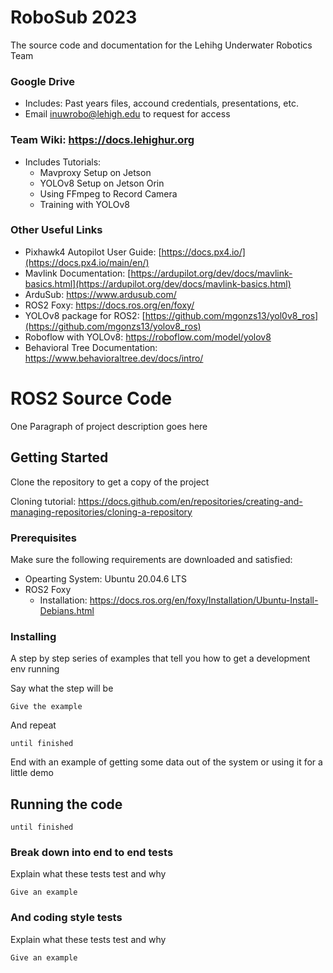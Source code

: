 # RoboSub 2023

The source code and documentation for the Lehihg Underwater Robotics Team

### Google Drive
- Includes: Past years files, accound credentials, presentations, etc.
- Email inuwrobo@lehigh.edu to request for access

### Team Wiki: https://docs.lehighur.org
- Includes Tutorials:
  - Mavproxy Setup on Jetson
  - YOLOv8 Setup on Jetson Orin
  - Using FFmpeg to Record Camera
  - Training with YOLOv8
   
### Other Useful Links
- Pixhawk4 Autopilot User Guide: [https://docs.px4.io/](https://docs.px4.io/main/en/)
- Mavlink Documentation: [https://ardupilot.org/dev/docs/mavlink-basics.html](https://ardupilot.org/dev/docs/mavlink-basics.html)
- ArduSub: https://www.ardusub.com/
- ROS2 Foxy: https://docs.ros.org/en/foxy/
- YOLOv8 package for ROS2: [https://github.com/mgonzs13/yol0v8_ros](https://github.com/mgonzs13/yolov8_ros)
- Roboflow with YOLOv8: https://roboflow.com/model/yolov8
- Behavioral Tree Documentation: https://www.behavioraltree.dev/docs/intro/

# ROS2 Source Code

One Paragraph of project description goes here

## Getting Started

Clone the repository to get a copy of the project

Cloning tutorial: https://docs.github.com/en/repositories/creating-and-managing-repositories/cloning-a-repository



### Prerequisites

Make sure the following requirements are downloaded and satisfied:

  - Opearting System: Ubuntu 20.04.6 LTS
  - ROS2 Foxy
      - Installation: https://docs.ros.org/en/foxy/Installation/Ubuntu-Install-Debians.html

### Installing

A step by step series of examples that tell you how to get a development env running

Say what the step will be

```
Give the example
```

And repeat

```
until finished
```

End with an example of getting some data out of the system or using it for a little demo

## Running the code

```
until finished
```

### Break down into end to end tests

Explain what these tests test and why

```
Give an example
```

### And coding style tests

Explain what these tests test and why

```
Give an example
```
